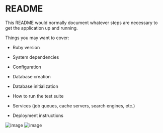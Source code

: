 # README

This README would normally document whatever steps are necessary to get the
application up and running.

Things you may want to cover:

* Ruby version

* System dependencies

* Configuration

* Database creation

* Database initialization

* How to run the test suite

* Services (job queues, cache servers, search engines, etc.)

* Deployment instructions

![image](https://github.com/nestorlls/Offix-rails/assets/7662759/cf2a0f6e-54ba-4503-9723-85a7137314aa)
![image](https://github.com/nestorlls/Offix-rails/assets/7662759/af94b917-d8cc-4fac-a45a-37a2d50f91a6)



